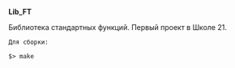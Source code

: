 **Lib_FT**

Библиотека стандартных функций.
Первый проект в Школе 21.

    Для сборки:
     
    $> make
